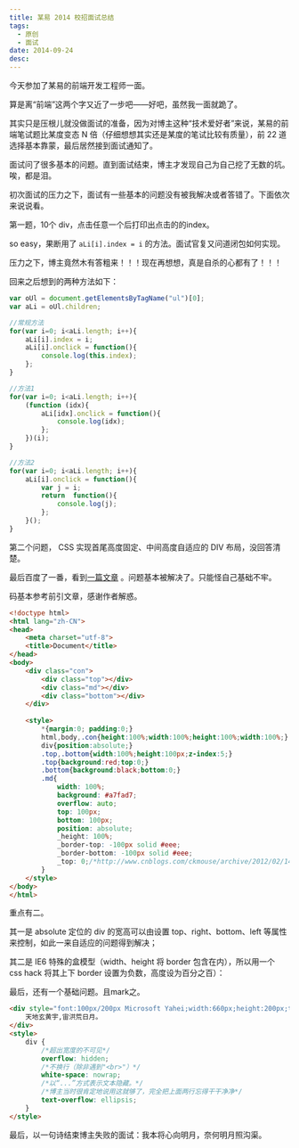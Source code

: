 ```yaml
---
title: 某易 2014 校招面试总结
tags:
  - 原创
  - 面试
date: 2014-09-24
desc:
---
```


今天参加了某易的前端开发工程师一面。

算是离“前端”这两个字又近了一步吧——好吧，虽然我一面就跪了。

其实只是压根儿就没做面试的准备，因为对博主这种“技术爱好者”来说，某易的前端笔试题比某度变态 N 倍（仔细想想其实还是某度的笔试比较有质量），前 22 道选择基本靠蒙，最后居然接到面试通知了。

面试问了很多基本的问题。直到面试结束，博主才发现自己为自己挖了无数的坑。唉，都是泪。

初次面试的压力之下，面试有一些基本的问题没有被我解决或者答错了。下面依次来说说看。

第一题，10个 div，点击任意一个后打印出点击的的index。

so easy，果断用了 `aLi[i].index = i` 的方法。面试官复又问道闭包如何实现。

压力之下，博主竟然木有答粗来！！！现在再想想，真是自杀的心都有了！！！

回来之后想到的两种方法如下：

```javascript
var oUl = document.getElementsByTagName("ul")[0];
var aLi = oUl.children;

//常规方法
for(var i=0; i<aLi.length; i++){
    aLi[i].index = i;
    aLi[i].onclick = function(){
        console.log(this.index);
    };
}

//方法1
for(var i=0; i<aLi.length; i++){
    (function (idx){
        aLi[idx].onclick = function(){
            console.log(idx);
        };
    })(i);
}

//方法2
for(var i=0; i<aLi.length; i++){
    aLi[i].onclick = function(){
        var j = i;
        return  function(){
            console.log(j);
        };
    }();
}
```

第二个问题， CSS 实现首尾高度固定、中间高度自适应的 DIV 布局，没回答清楚。

最后百度了一番，看到[一篇文章](http://www.cnblogs.com/ckmouse/archive/2012/02/14/2351043.html) 。问题基本被解决了。只能怪自己基础不牢。

码基本参考前引文章，感谢作者解惑。

```html
<!doctype html>
<html lang="zh-CN">
<head>
    <meta charset="utf-8">
    <title>Document</title>
</head>
<body>
    <div class="con">
        <div class="top"></div>
        <div class="md"></div>
        <div class="bottom"></div>
    </div>
    
    <style>
        *{margin:0; padding:0;}
        html,body,.con{height:100%;width:100%;height:100%;width:100%;}            
        div{position:absolute;}
        .top,.bottom{width:100%;height:100px;z-index:5;}
        .top{background:red;top:0;}
        .bottom{background:black;bottom:0;}
        .md{
            width: 100%;
            background: #a7fad7;
            overflow: auto;
            top: 100px;
            bottom: 100px;
            position: absolute;
            _height: 100%;
            _border-top: -100px solid #eee;
            _border-bottom: -100px solid #eee;
            _top: 0;/*http://www.cnblogs.com/ckmouse/archive/2012/02/14/2351043.html*/
        }
    </style>
</body>
</html> 
```

重点有二。

其一是 absolute 定位的 div 的宽高可以由设置 top、right、bottom、left 等属性来控制，如此一来自适应的问题得到解决；

其二是 IE6 特殊的盒模型（width、height 将 border 包含在内），所以用一个 css hack 将其上下 border 设置为负数，高度设为百分之百）：

最后，还有一个基础问题。且mark之。  

```html
<div style="font:100px/200px Microsoft Yahei;width:660px;height:200px;text-overflow:ellipsis;">
    天地玄黄宇,宙洪荒日月。
</div>
<style>
    div {
        /*超出宽度的不可见*/
        overflow: hidden;
        /*不换行（除非遇到"<br>"）*/
        white-space: nowrap;
        /*以“...”方式表示文本隐藏。*/
        /*博主当时很肯定地说用这就够了，完全把上面两行忘得干干净净*/
        text-overflow: ellipsis;
    } 
</style> 
```

最后，以一句诗结束博主失败的面试：我本将心向明月，奈何明月照沟渠。

